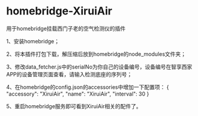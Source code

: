 # homebridge-XiruiAir
 用于homebridge挂载西门子老的空气检测仪的插件

 1、安装homebridge；

 2、将本插件打包下载，解压缩后放到homebridge的node_modules文件夹；

 3、修改data_fetcher.js中的serialNo为你自己的设备编号，设备编号在智享西家APP的设备管理页面查看，请输入检测底座的序列号；

 4、在homebridge的config.json的accessories中增加一下配置项：
         {
            "accessory": "XiruiAir",
            "name": "XiruiAir",
            "interval": 30
        }

5、重启homebridge服务即可看到XiruiAir相关的配件了。
